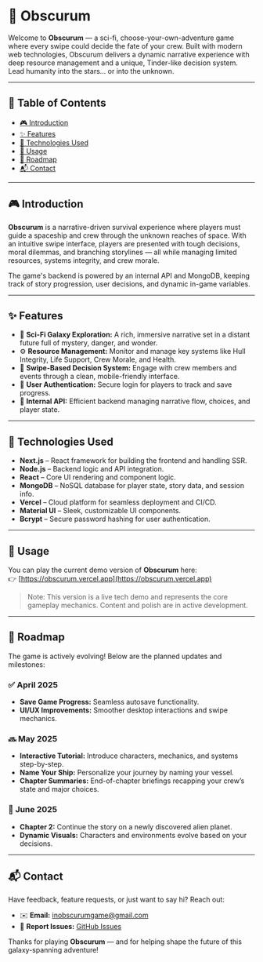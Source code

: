 # 🌌 Obscurum

Welcome to **Obscurum** — a sci-fi, choose-your-own-adventure game where every swipe could decide the fate of your crew. Built with modern web technologies, Obscurum delivers a dynamic narrative experience with deep resource management and a unique, Tinder-like decision system. Lead humanity into the stars... or into the unknown.

---

## 📖 Table of Contents

- [🎮 Introduction](#-introduction)
- [✨ Features](#-features)
- [🧰 Technologies Used](#-technologies-used)
- [🚀 Usage](#-usage)
- [📅 Roadmap](#-roadmap)
- [📬 Contact](#-contact)

---

## 🎮 Introduction

**Obscurum** is a narrative-driven survival experience where players must guide a spaceship and crew through the unknown reaches of space. With an intuitive swipe interface, players are presented with tough decisions, moral dilemmas, and branching storylines — all while managing limited resources, systems integrity, and crew morale.

The game's backend is powered by an internal API and MongoDB, keeping track of story progression, user decisions, and dynamic in-game variables.

---

## ✨ Features

- 🌌 **Sci-Fi Galaxy Exploration:** A rich, immersive narrative set in a distant future full of mystery, danger, and wonder.  
- ⚙️ **Resource Management:** Monitor and manage key systems like Hull Integrity, Life Support, Crew Morale, and Health.  
- 🤝 **Swipe-Based Decision System:** Engage with crew members and events through a clean, mobile-friendly interface.  
- 🔐 **User Authentication:** Secure login for players to track and save progress.  
- 🔄 **Internal API:** Efficient backend managing narrative flow, choices, and player state.  

---

## 🧰 Technologies Used

- **Next.js** – React framework for building the frontend and handling SSR.  
- **Node.js** – Backend logic and API integration.  
- **React** – Core UI rendering and component logic.  
- **MongoDB** – NoSQL database for player state, story data, and session info.  
- **Vercel** – Cloud platform for seamless deployment and CI/CD.  
- **Material UI** – Sleek, customizable UI components.  
- **Bcrypt** – Secure password hashing for user authentication.

---

## 🚀 Usage

You can play the current demo version of **Obscurum** here:  
👉 [https://obscurum.vercel.app](https://obscurum.vercel.app)

> Note: This version is a live tech demo and represents the core gameplay mechanics. Content and polish are in active development.

---

## 📅 Roadmap

The game is actively evolving! Below are the planned updates and milestones:

### ✅ April 2025
- **Save Game Progress:** Seamless autosave functionality.  
- **UI/UX Improvements:** Smoother desktop interactions and swipe mechanics.

### 🔜 May 2025
- **Interactive Tutorial:** Introduce characters, mechanics, and systems step-by-step.  
- **Name Your Ship:** Personalize your journey by naming your vessel.  
- **Chapter Summaries:** End-of-chapter briefings recapping your crew’s state and major choices.

### 🔮 June 2025
- **Chapter 2:** Continue the story on a newly discovered alien planet.  
- **Dynamic Visuals:** Characters and environments evolve based on your decisions.

---

## 📬 Contact

Have feedback, feature requests, or just want to say hi? Reach out:

- ✉️ **Email:** inobscurumgame@gmail.com  
- 🐛 **Report Issues:** [GitHub Issues](https://github.com/Mottlly/InObNext-1/issues)

Thanks for playing **Obscurum** — and for helping shape the future of this galaxy-spanning adventure!

